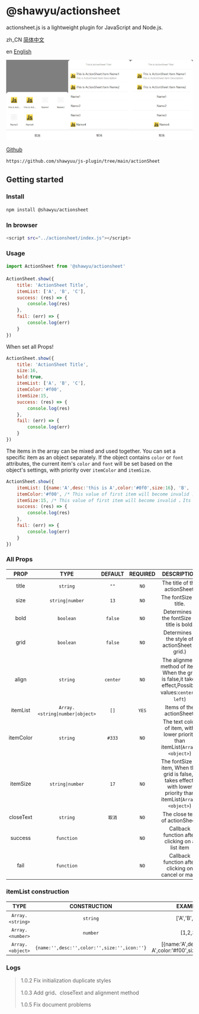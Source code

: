 # @shawyu/actionsheet

actionsheet.js is a lightweight plugin for JavaScript and Node.js. 

zh_CN [简体中文](README.md)

en [English](README_en.md)

![Actionsheet](actionsheet.png)

[Github](https://github.com/shawyuu/js-plugin/tree/main/actionSheet)

```sh
https://github.com/shawyuu/js-plugin/tree/main/actionSheet
```

## Getting started

### Install

```sh
npm install @shawyu/actionsheet
```

### In browser

```sh
<script src="../actionsheet/index.js"></script>
```

### Usage

```js
import ActionSheet from '@shawyu/actionsheet'

ActionSheet.show({
	title: 'ActionSheet Title',
	itemList: ['A', 'B', 'C'],
	success: (res) => {
		console.log(res)
	},
	fail: (err) => {
		console.log(err)
	}
})
```

When set all Props!

```js
ActionSheet.show({
	title: 'ActionSheet Title',
	size:16,
	bold:true,
	itemList: ['A', 'B', 'C'],
	itemColor:'#f00',
	itemSize:15,
	success: (res) => {
		console.log(res)
	},
	fail: (err) => {
		console.log(err)
	}
})
```

The items in the array can be mixed and used together. You can set a specific item as an object separately. If the object contains `color` or `font` attributes, the current item's `color` and `font` will be set based on the object's settings, with priority over `itemColor` and `itemSize`.

```js
ActionSheet.show({
	itemList: [{name:'A',desc:'this is A',color:'#0f0',size:16}, 'B', 'C'],
	itemColor:'#f00', /* This value of first item will become invalid ，Its color will appear as '#0f0'. */
	itemSize:15, /* This value of first item will become invalid ，Its fontSize will appear as 16px. */
	success: (res) => {
		console.log(res)
	},
	fail: (err) => {
		console.log(err)
	}
})
```

### All Props

|PROP|TYPE|DEFAULT|REQUIRED|DESCRIPTION|
|:-:|:-:|:-:|:-:|:-:|
|title|`string`| `""` | `NO` |The title of the actionSheet.  |
|size|`string\|number`| `13` | `NO` |The fontSize of title.|
|bold|`boolean`| `false` | `NO` | Determines if the fontSize of title is bold. |
|grid|`boolean`| `false` | `NO` | Determines if the style of actionSheet is grid.)|
|align|`string`| `center` | `NO` | The alignment method of item. When the grid is false,it takes effect,Possible values:`center`、`left`)|
|itemList|`Array.<string\|number\|object>`| `[]` |`YES` | Items of the actionSheet. |
|itemColor|`string`| `#333` |`NO` | The text color of item, with lower priority than itemList(`Array.<object>`)|
|itemSize|`string\|number`| `17` | `NO` | The fontSize of item, When the grid is false,it takes effect. with lower priority than itemList(`Array.<object>`)|
|closeText|`string`| `取消` | `NO` | The close text of actionSheet.|
|success|`function`| | `NO` |Callback function after clicking on a list item |
|fail|`function`|  | `NO` |Callback function after clicking on cancel or mask |

### itemList construction

|TYPE|CONSTRUCTION|EXAMPLE|
|:-:|:-:|:-:|
|`Array.<string>`|`string`| ['A','B','C'] |
|`Array.<number>`|`number`| [1,2,3] |
|`Array.<object>`|`{name:'',desc:'',color:'',size:'',icon:''}`| [{name:'A',desc:'this is A',color:'#f00',size:16,icon:''}] |

### Logs

> 1.0.2  Fix initialization duplicate styles
> 
> 1.0.3  Add grid、closeText and alignment method
>
> 1.0.5  Fix document problems
